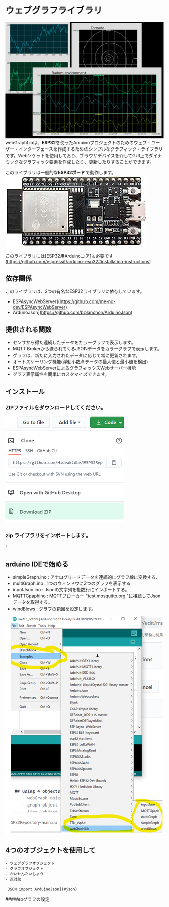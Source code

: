 # ウェブグラフライブラリ
![webGraphLib](https://github.com/HideakiAbe/ESP32Repository/blob/main/doc/sampleGraph.png)
webGraphLibは、**ESP32**を使ったArduinoプロジェクトのためのウェブ・ユーザー・インターフェースを作成するためのシンプルなグラフィック・ライブラリです。Webソケットを使用しており、ブラウザデバイスを介してGUI上でダイナミックなグラフィック要素を作成したり、更新したりすることができます。

このライブラリは一般的な**ESP32ボード**で動作します。
![ESP32](https://github.com/HideakiAbe/ESP32Repository/blob/main/doc/ESP32.jpg) 

このライブラリには[ESP32用Arduinoコア]も必要です(https://github.com/espressif/arduino-esp32#installation-instructions)
## 依存関係
このライブラリは、2つの有名なESP32ライブラリに依存しています。
- ESPAsyncWebServer](https://github.com/me-no-dev/ESPAsyncWebServer)
- ArdunoJson](https://github.com/bblanchon/ArduinoJson)

## 提供される関数
- センサから得た連続したデータをカラーグラフで表示します。
- MQTT Brokerから送られてくるJSONデータをカラーグラフで表示します。
- グラフは、新たに入力されたデータに応じて常に更新されます。
- オートスケーリング機能(浮動小数点データの最大値と最小値を検出)
- ESPAsyncWebServerによるグラフィックスWebサーバー機能
- グラフ表示属性を簡単にカスタマイズできます。

## インストール 

### ZIPファイルをダウンロードしてください。

![zipファイルをダウンロード](https://github.com/HideakiAbe/ESP32Repository/blob/main/doc/zipDwonload.png)


### zip ライブラリをインポートします。

!



## arduino IDEで始める 
- simpleGraph.ino : アナログリードデータを連続的にグラフ線に変換する．
- multiGraph.ino : 1つのウィンドウに2つのグラフを表示する 
- inputJson.ino : Jsonの文字列を複数行にインポートする。
- MQTTGpaphino : MQTTブローカー "test.mosquitto.org "に接続してJsonデータを取得する。
- windBlows : グラフの範囲を設定します。


![start](https://github.com/HideakiAbe/ESP32Repository/blob/main/doc/Startsample.png)


 ## 4つのオブジェクトを使用して
    - ウェブグラフオブジェクト
    - グラフオブジェクト
    - かいせんたいしょう
    - 点対象
    
     JSON import ArduinoJson](#json)
 
###Webグラフの設定



